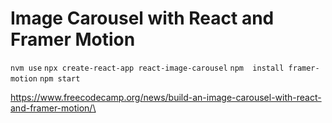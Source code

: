 # Image Carousel with React and Framer Motion

`nvm use`
`npx create-react-app react-image-carousel`
`npm  install framer-motion`
`npm start`

https://www.freecodecamp.org/news/build-an-image-carousel-with-react-and-framer-motion/\